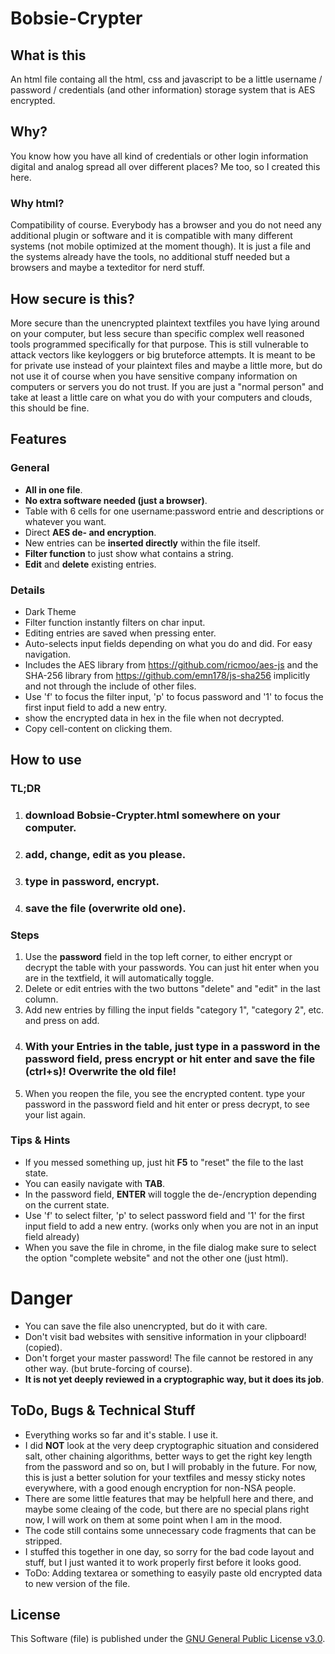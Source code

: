 # Bobsie-Crypter

## What is this

An html file containg all the html, css and javascript to be a little username / password / credentials (and other information) storage system that is AES encrypted.

## Why?

You know how you have all kind of credentials or other login information digital and analog spread all over different places? Me too, so I created this here.

### Why html?

Compatibility of course. Everybody has a browser and you do not need any additional plugin or software and it is compatible with many different systems (not mobile optimized at the moment though).
It is just a file and the systems already have the tools, no additional stuff needed but a browsers and maybe a texteditor for nerd stuff.

## How secure is this?

More secure than the unencrypted plaintext textfiles you have lying around on your computer, but less secure than specific complex well reasoned tools programmed specifically for that purpose.
This is still vulnerable to attack vectors like keyloggers or big bruteforce attempts.
It is meant to be for private use instead of your plaintext files and maybe a little more, but do not use it of course when you have sensitive company information on computers or servers you do not trust.
If you are just a "normal person" and take at least a little care on what you do with your computers and clouds, this should be fine.

## Features

### General
* **All in one file**.
* **No extra software needed (just a browser)**.
* Table with 6 cells for one username:password entrie and descriptions or whatever you want.
* Direct **AES de- and encryption**.
* New entries can be **inserted directly** within the file itself.
* **Filter function** to just show what contains a string.
* **Edit** and **delete** existing entries.

### Details
* Dark Theme
* Filter function instantly filters on char input.
* Editing entries are saved when pressing enter.
* Auto-selects input fields depending on what you do and did. For easy navigation.
* Includes the AES library from https://github.com/ricmoo/aes-js and the SHA-256 library from https://github.com/emn178/js-sha256 implicitly and not through the include of other files.
* Use 'f' to focus the filter input, 'p' to focus password and '1' to focus the first input field to add a new entry.
* show the encrypted data in hex in the file when not decrypted.
* Copy cell-content on clicking them.

## How to use

### TL;DR
1.  ### download Bobsie-Crypter.html somewhere on your computer.
1.  ### add, change, edit as you please.
1.  ### type in password, encrypt.
1.  ### save the file (overwrite old one).

### Steps

1. Use the **password** field in the top left corner, to either encrypt or decrypt the table with your passwords. You can just hit enter when you are in the textfield, it will automatically toggle.
1. Delete or edit entries with the two buttons "delete" and "edit" in the last column.
1. Add new entries by filling the input fields "category 1", "category 2", etc. and press on add.
1. ### With your Entries in the table, just type in a password in the password field, press encrypt or hit enter and save the file (ctrl+s)! Overwrite the old file!
1. When you reopen the file, you see the encrypted content. type your password in the password field and hit enter or press decrypt, to see your list again.

### Tips & Hints
* If you messed something up, just hit **F5** to "reset" the file to the last state.
* You can easily navigate with **TAB**.
* In the password field, **ENTER** will toggle the de-/encryption depending on the current state.
* Use 'f' to select filter, 'p' to select password field and '1' for the first input field to add a new entry. (works only when you are not in an input field already)
* When you save the file in chrome, in the file dialog make sure to select the option "complete website" and not the other one (just html).

# Danger
* You can save the file also unencrypted, but do it with care.
* Don't visit bad websites with sensitive information in your clipboard! (copied).
* Don't forget your master password! The file cannot be restored in any other way. (but brute-forcing of course).
* **It is not yet deeply reviewed in a cryptographic way, but it does its job**.

## ToDo, Bugs & Technical Stuff
* Everything works so far and it's stable. I use it.
* I did **NOT** look at the very deep cryptographic situation and considered salt, other chaining algorithms, better ways to get the right key length from the password and so on, but I will probably in the future. For now, this is just a better solution for your textfiles and messy sticky notes everywhere, with a good enough encryption for non-NSA people.
* There are some little features that may be helpfull here and there, and maybe some cleaing of the code, but there are no special plans right now, I will work on them at some point when I am in the mood.
* The code still contains some unnecessary code fragments that can be stripped.
* I stuffed this together in one day, so sorry for the bad code layout and stuff, but I just wanted it to work properly first before it looks good.
* ToDo: Adding textarea or something to easyily paste old encrypted data to new version of the file.

## License

This Software (file) is published under the [GNU General Public License v3.0](https://www.gnu.org/licenses/gpl-3.0.html).
